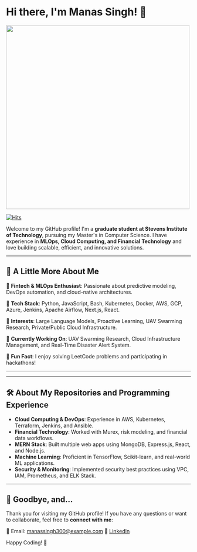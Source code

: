 # Hi there, I'm Manas Singh! 👋
<img src="https://media.giphy.com/media/qgQUggAC3Pfv687qPC/giphy.gif" width="500">

[![Hits](https://hits.sh/github.com/Manas300.svg?style=for-the-badge)](https://hits.sh/github.com/Manas300/)

Welcome to my GitHub profile! I'm a **graduate student at Stevens Institute of Technology**, pursuing my Master's in Computer Science. I have experience in **MLOps, Cloud Computing, and Financial Technology** and love building scalable, efficient, and innovative solutions. 

---

## 📝 A Little More About Me

🔹 **Fintech & MLOps Enthusiast**: Passionate about predictive modeling, DevOps automation, and cloud-native architectures.

🔹 **Tech Stack**: Python, JavaScript, Bash, Kubernetes, Docker, AWS, GCP, Azure, Jenkins, Apache Airflow, Next.js, React.

🔹 **Interests**: Large Language Models, Proactive Learning, UAV Swarming Research, Private/Public Cloud Infrastructure.

🔹 **Currently Working On**: UAV Swarming Research, Cloud Infrastructure Management, and Real-Time Disaster Alert System.

🔹 **Fun Fact**: I enjoy solving LeetCode problems and participating in hackathons!

---



---

## 🛠 About My Repositories and Programming Experience

- **Cloud Computing & DevOps**: Experience in AWS, Kubernetes, Terraform, Jenkins, and Ansible.
- **Financial Technology**: Worked with Murex, risk modeling, and financial data workflows.
- **MERN Stack**: Built multiple web apps using MongoDB, Express.js, React, and Node.js.
- **Machine Learning**: Proficient in TensorFlow, Scikit-learn, and real-world ML applications.
- **Security & Monitoring**: Implemented security best practices using VPC, IAM, Prometheus, and ELK Stack.

---

## 👋 Goodbye, and...

Thank you for visiting my GitHub profile! If you have any questions or want to collaborate, feel free to **connect with me**:

📧 Email: manassingh300@example.com
🔗 [LinkedIn](https://www.linkedin.com/in/manas300/)


Happy Coding! 🚀


<!--
**Manas300/Manas300** is a ✨ _special_ ✨ repository because its `README.md` (this file) appears on your GitHub profile.

Here are some ideas to get you started:

- 🔭 I’m currently working on ...
- 🌱 I’m currently learning ...
- 👯 I’m looking to collaborate on ...
- 🤔 I’m looking for help with ...
- 💬 Ask me about ...
- 📫 How to reach me: ...
- 😄 Pronouns: ...
- ⚡ Fun fact: ...
-->

